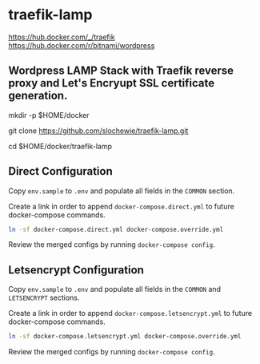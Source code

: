 # traefik-lamp
https://hub.docker.com/_/traefik
https://hub.docker.com/r/bitnami/wordpress

## Wordpress LAMP Stack with Traefik reverse proxy and Let's Encryupt SSL certificate generation.


mkdir -p $HOME/docker

git clone https://github.com/slochewie/traefik-lamp.git

cd $HOME/docker/traefik-lamp

## Direct Configuration

Copy `env.sample` to `.env` and populate all fields in the `COMMON` section.

Create a link in order to append `docker-compose.direct.yml` to future docker-compose commands.

```bash
ln -sf docker-compose.direct.yml docker-compose.override.yml
```

Review the merged configs by running `docker-compose config`.

## Letsencrypt Configuration

Copy `env.sample` to `.env` and populate all fields in the `COMMON` and `LETSENCRYPT` sections.

Create a link in order to append `docker-compose.letsencrypt.yml` to future docker-compose commands.

```bash
ln -sf docker-compose.letsencrypt.yml docker-compose.override.yml
```

Review the merged configs by running `docker-compose config`.
